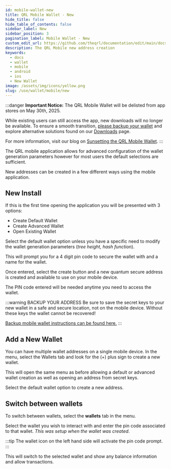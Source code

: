 ```yaml
---
id: mobile-wallet-new
title: QRL Mobile Wallet - New
hide_title: false
hide_table_of_contents: false
sidebar_label: New
sidebar_position: 3
pagination_label: Mobile Wallet - New
custom_edit_url: https://github.com/theqrl/documentation/edit/main/docs/Use/Wallet/Mobile/create-new-wallet.md
description: The QRL Mobile new address creation
keywords:
  - docs
  - wallet
  - mobile
  - android
  - ios
  - New Wallet
image: /assets/img/icons/yellow.png
slug: /use/wallet/mobile/new
---
```


:::danger
**Important Notice:** The QRL Mobile Wallet will be delisted from app stores on May 30th, 2025. 

While existing users can still access the app, new downloads will no longer be available. To ensure a smooth transition, [please backup your wallet](/use/wallet/mobile/backup) and explore alternative solutions found on our [Downloads](https://www.theqrl.org/downloads) page. 

For more information, visit our blog on [Sunsetting the QRL Mobile Wallet](https://www.theqrl.org/blog/sunsetting-the-qrl-mobile-wallet/).
:::

The QRL mobile application allows for advanced configuration of the wallet generation parameters however for most users the default selections are sufficient. 


New addresses can be created in a few different ways using the mobile application. 


## New Install

If this is the first time opening the application you will be presented with 3 options:

- Create Default Wallet
- Create Advanced Wallet
- Open Existing Wallet

Select the default wallet option unless you have a specific need to modify the wallet generation parameters (*tree height, hash function*).

This will prompt you for a 4 digit pin code to secure the wallet with and a name for the wallet.

Once entered, select the create button and a new quantum secure address is created and available to use on your mobile device.

The PIN code entered will be needed anytime you need to access the wallet.

:::warning BACKUP YOUR ADDRESS
Be sure to save the secret keys to your new wallet in a safe and secure location, not on the mobile device. Without these keys the wallet cannot be recovered!

[Backup mobile wallet instructions can be found here.](/use/wallet/mobile/backup)
:::


## Add a New Wallet

You can have multiple wallet addresses on a single mobile device. In the menu, select the Wallets tab and look for the (+) plus sign to create a new wallet.

This will open the same menu as before allowing a default or advanced wallet creation as well as opening an address from secret keys.

Select the default wallet option to create a new address.

## Switch between wallets

To switch between wallets, select the **wallets** tab in the menu.

Select the wallet you wish to interact with and enter the pin code associated to that wallet. *This was setup when the wallet was created*. 

:::tip
The wallet icon on the left hand side will activate the pin code prompt.
:::

This will switch to the selected wallet and show any balance information and allow transactions.